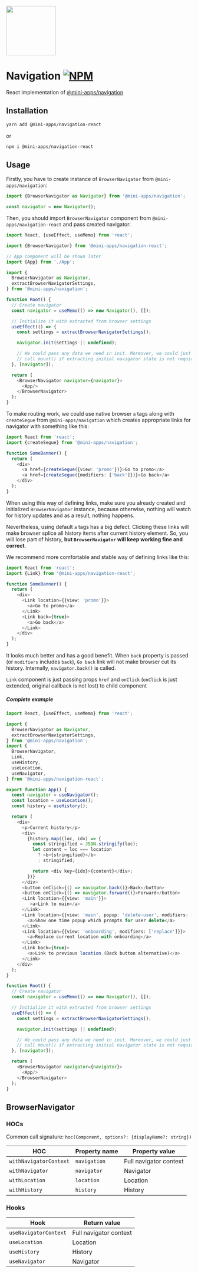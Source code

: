 [npm-badge]: https://img.shields.io/npm/v/@mini-apps/navigation-react.svg
[npm-link]: https://npmjs.com/package/@mini-apps/navigation-react

[<img width="134" src="https://vk.com/images/apps/mini_apps/vk_mini_apps_logo.svg">](https://vk.com/services)

# Navigation [![NPM][npm-badge]][npm-link]

React implementation of [@mini-apps/navigation](https://www.npmjs.com/package/@mini-apps/navigation)

## Installation
```bash
yarn add @mini-apps/navigation-react
```
or
```bash
npm i @mini-apps/navigation-react
``` 

## Usage
Firstly, you have to create instance of `BrowserNavigator` from 
`@mini-apps/navigation`:

```typescript
import {BrowserNavigator as Navigator} from '@mini-apps/navigation';

const navigator = new Navigator();
```

Then, you should import `BrowserNavigator` component from 
`@mini-apps/navigation-react` and pass created navigator:

```typescript jsx
import React, {useEffect, useMemo} from 'react';

import {BrowserNavigator} from '@mini-apps/navigation-react';

// App component will be shown later
import {App} from './App';

import {
  BrowserNavigator as Navigator,
  extractBrowserNavigatorSettings,
} from '@mini-apps/navigation';

function Root() {
  // Create navigator
  const navigator = useMemo(() => new Navigator(), []);

  // Initialize it with extracted from browser settings
  useEffect(() => {
    const settings = extractBrowserNavigatorSettings();

    navigator.init(settings || undefined);

    // We could pass any data we need in init. Moreover, we could just
    // call mount() if extracting initial navigator state is not required
  }, [navigator]);

  return (
    <BrowserNavigator navigator={navigator}>
      <App/>
    </BrowserNavigator>
  );
}
```

To make routing work, we could use native browser `a` tags along with
`createSegue` from `@mini-apps/navigation` which creates appropriate links
for navigator with something like this:

```typescript jsx
import React from 'react';
import {createSegue} from '@mini-apps/navigation';

function SomeBanner() {
  return (
    <div>
      <a href={createSegue({view: 'promo'})}>Go to promo</a>
      <a href={createSegue({modifiers: ['back']})}>Go back</a>
    </div>
  );
}
```

When using this way of defining links, make sure you already created and
initialized `BrowserNavigator` instance, because otherwise, nothing will
watch for history updates and as a result, nothing happens.

Nevertheless, using default `a` tags has a big defect. Clicking these links
will make browser splice all history items after current history element. So,
you will lose part of history, **but `BrowserNavigator` will keep working fine
and correct**.

We recommend more comfortable and stable way of defining links like this:

```typescript jsx
import React from 'react';
import {Link} from '@mini-apps/navigation-react';

function SomeBanner() {
  return (
    <div>
      <Link location={{view: 'promo'}}>
        <a>Go to promo</a>
      </Link>
      <Link back={true}>
        <a>Go back</a>
      </Link>
    </div>
  );
}
```

It looks much better and has a good benefit. When `back` property  is passed 
(or `modifiers` includes `back`), `Go back` link will not make browser cut its 
history. Internally, `navigator.back()` is called.

`Link` component is just passing props `href` and `onClick` (`onClick` is just
extended, original callback is not lost) to child component

##### Complete example

```typescript jsx
import React, {useEffect, useMemo} from 'react';

import {
  BrowserNavigator as Navigator,
  extractBrowserNavigatorSettings,
} from '@mini-apps/navigation';
import {
  BrowserNavigator,
  Link,
  useHistory, 
  useLocation, 
  useNavigator,
} from '@mini-apps/navigation-react';

export function App() {
  const navigator = useNavigator();
  const location = useLocation();
  const history = useHistory();

  return (
    <div>
      <p>Current history</p>
      <div>
        {history.map((loc, idx) => {
          const stringified = JSON.stringify(loc);
          let content = loc === location 
            ? <b>{stringified}</b> 
            : stringified;

          return <div key={idx}>{content}</div>;
        })}
      </div>
      <button onClick={() => navigator.back()}>Back</button>
      <button onClick={() => navigator.forward()}>Forward</button>
      <Link location={{view: 'main'}}>
         <a>Link to main</a>
      </Link>
      <Link location={{view: 'main', popup: 'delete-user', modifiers: ['skip']}}>
        <a>Show one time popup which prompts for user delete</a>
      </Link>
      <Link location={{view: 'onboarding', modifiers: ['replace']}}>
        <a>Replace current location with onboarding</a>
      </Link>
      <Link back={true}>
        <a>Link to previous location (Back button alternative)</a>
      </Link>
    </div>
  );
}

function Root() {
  // Create navigator
  const navigator = useMemo(() => new Navigator(), []);

  // Initialize it with extracted from browser settings
  useEffect(() => {
    const settings = extractBrowserNavigatorSettings();

    navigator.init(settings || undefined);

    // We could pass any data we need in init. Moreover, we could just
    // call mount() if extracting initial navigator state is not required
  }, [navigator]);

  return (
    <BrowserNavigator navigator={navigator}>
      <App/>
    </BrowserNavigator>
  );
}
```

## BrowserNavigator
### HOCs
Common call signature: `hoc(Component, options?: {displayName?: string})`

| HOC | Property name | Property value |
|---|---|---|
|`withNavigatorContext`| `navigation` | Full navigator context |
|`withNavigator`| `navigator` | Navigator |
|`withLocation`| `location` | Location |
|`withHistory`| `history` | History |

### Hooks
| Hook | Return value |
|---|---|
|`useNavigatorContext`| Full navigator context |
|`useLocation` | Location |
|`useHistory`| History |
|`useNavigator`| Navigator|

